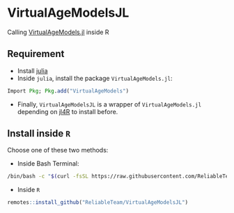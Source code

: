 # VirtualAgeModelsJL

Calling [VirtualAgeModels.jl](https://) inside R

## Requirement

* Install [julia](https://julialang.org)
* Inside `julia`, install the package `VirtualAgeModels.jl`:
``` julia
Import Pkg; Pkg.add("VirtualAgeModels")
```
* Finally, `VirtualAgeModelsJL` is a wrapper of `VirtualAgeModels.jl` depending on [jl4R](https://github.com/rcqls/jl4R) to install before.

## Install inside `R`

Choose one of these two methods:

* Inside Bash Terminal:
``` bash
/bin/bash -c "$(curl -fsSL https://raw.githubusercontent.com/ReliableTeam/VirtualAgeModelsJL/HEAD/inst/install.sh)"
```
* Inside `R`
``` R
remotes::install_github("ReliableTeam/VirtualAgeModelsJL")
```
